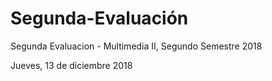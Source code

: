 # Segunda-Evaluación
Segunda Evaluacion - Multimedia II, Segundo Semestre 2018

Jueves, 13 de diciembre 2018
